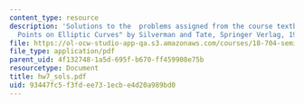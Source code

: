 ```yaml
---
content_type: resource
description: 'Solutions to the  problems assigned from the course textbook: "Rational
  Points on Elliptic Curves" by Silverman and Tate, Springer Verlag, 1992.'
file: https://ol-ocw-studio-app-qa.s3.amazonaws.com/courses/18-704-seminar-in-algebra-and-number-theory-rational-points-on-elliptic-curves-fall-2004/93447fc5f3fdee731ecbe4d20a989bd0_hw7_sols.pdf
file_type: application/pdf
parent_uid: 4f132748-1a5d-695f-b670-ff459908e75b
resourcetype: Document
title: hw7_sols.pdf
uid: 93447fc5-f3fd-ee73-1ecb-e4d20a989bd0
---
```


